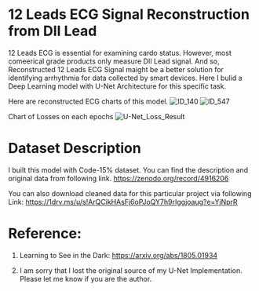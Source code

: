 
# 12 Leads ECG Signal Reconstruction from DII Lead

12 Leads ECG is essential for examining cardo status. However, most comeerical grade products only measure DII Lead signal. And so, Reconstructed 12 Leads ECG Signal maight be a better solution for identifying arrhythmia for data collected by smart devices. Here I bulid a Deep Learning model with U-Net Architecture for this specific task.

Here are reconstructed ECG charts of this model.
![ID_140](https://user-images.githubusercontent.com/76748651/215316913-71177605-43cb-460e-aac3-32e2fd8b34b5.png)
![ID_547](https://user-images.githubusercontent.com/76748651/215317048-f3b76319-6def-4b8e-9f10-f0c1142329c8.png)

Chart of Losses on each epochs
![U-Net_Loss_Result](https://user-images.githubusercontent.com/76748651/215317076-23cef54e-a752-441d-b66e-844457b600e0.png)

# Dataset Description 

I built this model with Code-15% dataset. You can find the description and original data from following link.
https://zenodo.org/record/4916206

You can also download cleaned data for this particular project via following Link:
https://1drv.ms/u/s!ArQCikHAsFj6oPJoQY7h9rIggjoaug?e=YjNprR

# Reference:

1. Learning to See in the Dark: https://arxiv.org/abs/1805.01934

2. I am sorry that I lost the original source of my U-Net Implementation. Please let me know if you are the author.

